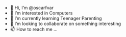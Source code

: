 - 👋 Hi, I’m @oscarfvar
- 👀 I’m interested in Computers
- 🌱 I’m currently learning Teenager Parenting
- 💞️ I’m looking to collaborate on something interesting 
- 📫 How to reach me ...

<!---
oscarfvar/oscarfvar is a ✨ special ✨ repository because its `README.md` (this file) appears on your GitHub profile.
You can click the Preview link to take a look at your changes.
--->

